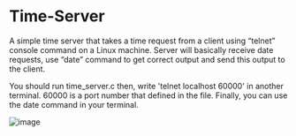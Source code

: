 # Time-Server
A simple time server that takes a time request from a client using “telnet” console command on a Linux machine. 
Server will basically receive date requests, use “date” command to get correct output and send this output to the client.

You should run time_server.c then, write 'telnet localhost 60000' in another terminal. 60000 is a port number that defined in the file. Finally, you can use the date command in your terminal.

![image](https://github.com/kaans4nli/Time-Server/assets/107371841/59a9fb1e-03df-4d89-8145-713acdda0dd5)

